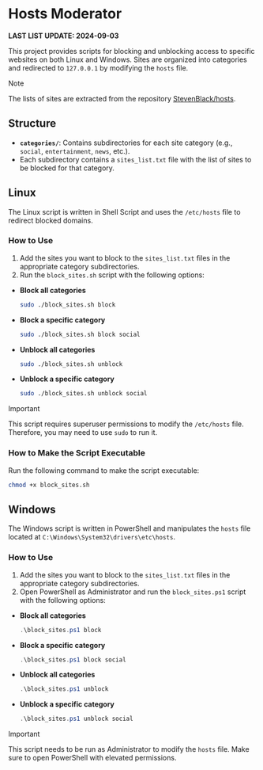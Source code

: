 # Hosts Moderator

**LAST LIST UPDATE: 2024-09-03**

This project provides scripts for blocking and unblocking access to specific websites on both Linux and Windows. Sites are organized into categories and redirected to `127.0.0.1` by modifying the `hosts` file. 

> [!NOTE]
> The lists of sites are extracted from the repository [StevenBlack/hosts](https://github.com/StevenBlack/hosts?tab=readme-ov-file).

## Structure

- **`categories/`**: Contains subdirectories for each site category (e.g., `social`, `entertainment`, `news`, etc.).
- Each subdirectory contains a `sites_list.txt` file with the list of sites to be blocked for that category.

## Linux

The Linux script is written in Shell Script and uses the `/etc/hosts` file to redirect blocked domains.

### How to Use

1. Add the sites you want to block to the `sites_list.txt` files in the appropriate category subdirectories.
2. Run the `block_sites.sh` script with the following options:

- **Block all categories**
    ```bash
    sudo ./block_sites.sh block
    ```

- **Block a specific category**
    ```bash
    sudo ./block_sites.sh block social
    ```

- **Unblock all categories**
    ```bash
    sudo ./block_sites.sh unblock
    ```

- **Unblock a specific category**
    ```bash
    sudo ./block_sites.sh unblock social
    ```

> [!IMPORTANT]
> This script requires superuser permissions to modify the `/etc/hosts` file. Therefore, you may need to use `sudo` to run it.

### How to Make the Script Executable

Run the following command to make the script executable:

```bash
chmod +x block_sites.sh
```

## Windows

The Windows script is written in PowerShell and manipulates the `hosts` file located at `C:\Windows\System32\drivers\etc\hosts`.

### How to Use

1. Add the sites you want to block to the `sites_list.txt` files in the appropriate category subdirectories.
2. Open PowerShell as Administrator and run the `block_sites.ps1` script with the following options:

- **Block all categories**
    ```powershell
    .\block_sites.ps1 block
    ```

- **Block a specific category**
    ```powershell
    .\block_sites.ps1 block social
    ```

- **Unblock all categories**
    ```powershell
    .\block_sites.ps1 unblock
    ```

- **Unblock a specific category**
    ```powershell
    .\block_sites.ps1 unblock social
    ```

> [!IMPORTANT]
> This script needs to be run as Administrator to modify the `hosts` file. Make sure to open PowerShell with elevated permissions.
